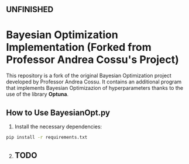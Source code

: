 ## UNFINISHED

# Bayesian Optimization Implementation (Forked from Professor Andrea Cossu's Project)

This repository is a fork of the original Bayesian Optimization project developed by Professor Andrea Cossu. It contains an additional program that implements Bayesian Optimizazion of hyperparameters thanks to the use of the library **Optuna**.

## How to Use BayesianOpt.py

1. Install the necessary dependencies:
  ```bash
  pip install -r requirements.txt
  ```
2. ## TODO
